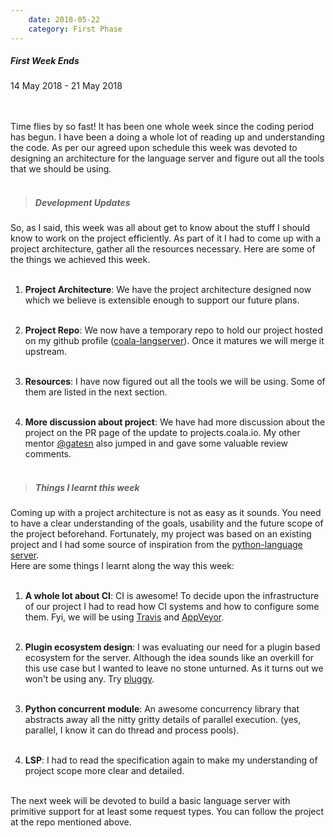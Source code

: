 ```yaml
---
    date: 2018-05-22
    category: First Phase
---
```


##### First Week Ends
14 May 2018 - 21 May 2018

<br/><br/>
Time flies by so fast! It has been one whole week since the coding
period has begun. I have been a doing a whole lot of reading up and
understanding the code. As per our agreed upon schedule this week was
devoted to designing an architecture for the language server and
figure out all the tools that we should be using.<br/><br/>

> ##### Development Updates

So, as I said, this week was all about get to know about the stuff I should
know to work on the project efficiently. As part of it I had to come up with
a project architecture, gather all the resources necessary. Here are some of
the things we achieved this week.<br/><br/>

1. **Project Architecture**: We have the project architecture designed now
   which we believe is extensible enough to support our future plans.
   <br/><br/>

2. **Project Repo**: We now have a temporary repo to hold our project hosted
   on my github profile ([coala-langserver](https://github.com/ksdme/coala-langserver/)).
   Once it matures we will merge it upstream.<br/><br/>

3. **Resources**: I have now figured out all the tools we will be using.
   Some of them are listed in the next section.<br/><br/>

4. **More discussion about project**: We have had more discussion about the
   project on the PR page of the update to projects.coala.io. My other mentor
   [@gatesn](https://github.com/gatesn) also jumped in and gave some valuable
   review comments.<br/><br/>

> ##### Things I learnt this week

Coming up with a project architecture is not as easy as it sounds. You need
to have a clear understanding of the goals, usability and the future scope
of the project beforehand. Fortunately, my project was based on an existing
project and I had some source of inspiration from the
[python-language server](https://github.com/palantir/python-language-server).
<br/>Here are some things I learnt along the way this week:<br/><br/>

1. **A whole lot about CI**: CI is awesome! To decide upon the infrastructure
   of our project I had to read how CI systems and how to configure some
   them. Fyi, we will be using [Travis](http://travis-ci.org/) and
   [AppVeyor](https://www.appveyor.com/).<br/><br/>

2. **Plugin ecosystem design**: I was evaluating our need for a plugin based
   ecosystem for the server. Although the idea sounds like an overkill
   for this use case but I wanted to leave no stone unturned. As it turns
   out we won't be using any.
   Try [pluggy](https://pluggy.readthedocs.io/en/latest/).<br/><br/>

3. **Python concurrent module**: An awesome concurrency library that abstracts
   away all the nitty gritty details of parallel execution. (yes, parallel, I
   know it can do thread and process pools).<br/><br/>

4. **LSP**: I had to read the specification again to make my understanding of
   project scope more clear and detailed.<br/><br/>

The next week will be devoted to build a basic language server with primitive
support for at least some request types. You can follow the project at the repo
mentioned above.
